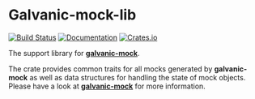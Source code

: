 Galvanic-mock-lib
=================
[![Build Status](https://travis-ci.org/mindsbackyard/galvanic-mock-lib.svg?branch=master)](https://travis-ci.org/mindsbackyard/galvanic-mock-lib)
[![Documentation](https://docs.rs/galvanic-mock-lib/badge.svg)](https://docs.rs/galvanic-mock-lib)
[![Crates.io](https://img.shields.io/crates/v/galvanic-mock-lib.svg)](https://crates.io/crates/galvanic-mock-lib)

The support library for **[galvanic-mock](https://www.github.com/mindsbackyard/galvanic-mock)**.

The crate provides common traits for all mocks generated by **galvanic-mock** as well as data structures for handling the state of mock objects.
Please have a look at **[galvanic-mock](https://www.github.com/mindsbackyard/galvanic-mock)** for more information.
